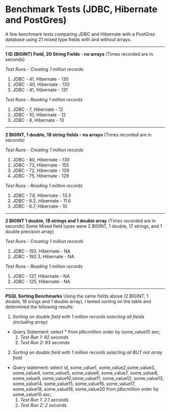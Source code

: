 # Benchmark Tests (JDBC, Hibernate and PostGres)

A few benchmark tests comparing JDBC and Hibernate with a PostGres database using 21 mixed type fields with and without arrays.

***
**1 ID (BIGINT) Field, 20 String Fields - no arrays**
(Times recorded are in seconds)

*Test Runs - Creating 1 million records*
1) JDBC - 41, Hibernate - 130
2) JDBC - 40, Hibernate - 133
3) JDBC - 41, Hibernate - 131

*Test Runs - Reading 1 million records*
1) JDBC - 7, Hibernate - 12
2) JDBC - 10, Hibernate - 12
3) JDBC - 8, Hibernate - 13

***

**2 BIGINT, 1 double, 18 string fields - no arrays**
(Times recorded are in seconds)

*Test Runs - Creating 1 million records*
1) JDBC - 80, Hibernate - 130
2) JDBC - 73, Hibernate - 155
3) JDBC - 72, Hibernate - 129
4) JDBC - 75, Hibernate - 129

*Test Runs - Reading 1 million records*
1) JDBC - 7.6, Hibernate - 13.3
2) JDBC - 6.2, Hibernate - 11.6
3) JDBC - 6.7, Hibernate - 10

***
**2 BIGINT 1 double, 18 strings and 1 double array**
(Times recorded are in seconds)
Some Mixed field types were 2 BIGINT, 1 double, 17 strings, and 1 double precision array)

*Test Runs - Creating 1 million records*
1) JDBC - 192, Hibernate - NA
2) JDBC - 192.3, Hibernate - NA

*Test Runs - Reading 1 million records*
1) JDBC - 137, Hibernate - NA
2) JDBC - 125, Hibernate - NA
***
**PSQL Sorting Benchmarks**
Using the same fields above (2 BIGINT, 1 double, 18 srings and 1 double array), I tested sorting on the table and determined the following results:

1) *Sorting on double field with 1 million records selecting all fields (including array)*
- Query Statement: select * from jdbcmillion order by some_value10 asc;
   1) *Test Run 1: 92 seconds*
   2) *Test Run 2: 93 seconds*
2) *Sorting on double field with 1 million records selecting all BUT not array field*
- Query statement: select id, some_value1, some_value2,some_value3, some_value4, some_value5, some_value6, some_value7, some_value8, some_value9, some_value10,some_value11, some_value12, some_value13, some_value14, some_value15, some_value16, some_value17, some_value18, some_value19, some_value20 from jdbcmillion order by some_value10 asc;
   1) *Test Run 1: 2.1 seconds*
   2) *Test Run 2: 2 seconds*
